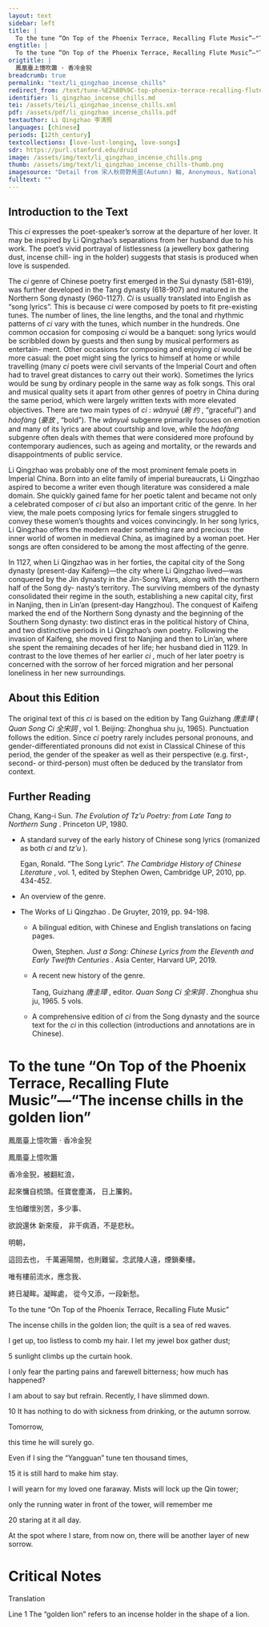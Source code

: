 ```yaml
---
layout: text
sidebar: left
title: |
  To the tune “On Top of the Phoenix Terrace, Recalling Flute Music”—"The incense chills in the golden lion | 鳳凰臺上憶吹簫 · 香冷金猊
engtitle: |
  To the tune “On Top of the Phoenix Terrace, Recalling Flute Music”—"The incense chills in the golden lion
origtitle: |
  鳳凰臺上憶吹簫 · 香冷金猊
breadcrumb: true
permalink: "text/li_qingzhao_incense_chills"
redirect_from: /text/tune-%E2%80%9C-top-phoenix-terrace-recalling-flute-music%E2%80%9D%E2%80%94-incense-chills-golden-lion
identifier: li_qingzhao_incense_chills.md
tei: /assets/tei/li_qingzhao_incense_chills.xml
pdf: /assets/pdf/li_qingzhao_incense_chills.pdf
textauthor: Li Qingzhao 李清照
languages: [chinese]
periods: [12th_century]
textcollections: [love-lust-longing, love-songs]
sdr: https://purl.stanford.edu/druid 
image: /assets/img/text/li_qingzhao_incense_chills.png
thumb: /assets/img/text/li_qingzhao_incense_chills-thumb.png
imagesource: "Detail from 宋人秋荷野鳧圖(Autumn) 軸, Anonymous, National Palace Museum, Accession Number: K2A000205N000000000PAA [Public Domain]"
fulltext: ""
---
```




<h2>Introduction to the Text</h2>
<p>This <i> ci </i> expresses the poet-speaker’s sorrow at the departure of her lover. It may be inspired by Li Qingzhao’s separations from her husband due to his work. The poet’s vivid portrayal of listlessness (a jewellery box gathering dust, incense chill- ing in the holder) suggests that stasis is produced when love is suspended.</p>

<p>The <i> ci </i> genre of Chinese poetry first emerged in the Sui dynasty (581-619), was further developed in the Tang dynasty (618-907) and matured in the Northern Song dynasty (960-1127). <i> Ci </i> is usually translated into English as “song lyrics”. This is because <i> ci </i> were composed by poets to fit pre-existing tunes. The number of lines, the line lengths, and the tonal and rhythmic patterns of <i> ci </i> vary with the tunes, which number in the hundreds. One common occasion for composing <i> ci </i> would be a banquet: song lyrics would be scribbled down by guests and then sung by musical performers as entertain- ment. Other occasions for composing and enjoying <i> ci </i> would be more casual: the poet might sing the lyrics to himself at home or while travelling (many <i> ci </i> poets were civil servants of the Imperial Court and often had to travel great distances to carry out their work). Sometimes the lyrics would be sung by ordinary people in the same way as folk songs. This oral and musical quality sets it apart from other genres of poetry in China during the same period, which were largely written texts with more elevated objectives. There are two main types of <i> ci</i> : <i> wǎnyuē </i> (<em>婉 约</em> , “graceful”) and <i> háofàng </i> (<em>豪放</em> , “bold”). The <i> wǎnyuē </i> subgenre primarily focuses on emotion and many of its lyrics are about courtship and love, while the <i> háofàng </i> subgenre often deals with themes that were considered more profound by contemporary audiences, such as ageing and mortality, or the rewards and disappointments of public service.</p>

<p>Li Qingzhao was probably one of the most prominent female poets in Imperial China. Born into an elite family of imperial bureaucrats, Li Qingzhao aspired to become a writer even though literature was considered a male domain. She quickly gained fame for her poetic talent and became not only a celebrated composer of <i> ci </i> but also an important critic of the genre. In her view, the male poets composing lyrics for female singers struggled to convey these women’s thoughts and voices convincingly. In her song lyrics, Li Qingzhao offers the modern reader something rare and precious: the inner world of women in medieval China, as imagined by a woman poet. Her songs are often considered to be among the most affecting of the genre.</p>

<p>In 1127, when Li Qingzhao was in her forties, the capital city of the Song dynasty (present-day Kaifeng)—the city where Li Qingzhao lived—was conquered by the Jin dynasty in the Jin-Song Wars, along with the northern half of the Song dy- nasty’s territory. The surviving members of the dynasty consolidated their regime in the south, establishing a new capital city, first in Nanjing, then in Lin’an (present-day Hangzhou). The conquest of Kaifeng marked the end of the Northern Song dynasty and the beginning of the Southern Song dynasty: two distinct eras in the political history of China, and two distinctive periods in Li Qingzhao’s own poetry. Following the invasion of Kaifeng, she moved first to Nanjing and then to Lin’an, where she spent the remaining decades of her life; her husband died in 1129. In contrast to the love themes of her earlier <i> ci</i> , much of her later poetry is concerned with the sorrow of her forced migration and her personal loneliness in her new surroundings.</p>

<h2>About this Edition</h2>
<p>The original text of this <i> ci </i> is based on the edition by Tang Guizhang <em>唐圭璋</em> (<i> Quan Song Ci </i> <em>全宋詞</em> , vol 1. Beijing: Zhonghua shu ju, 1965). Punctuation follows the edition. Since <i> ci </i> poetry rarely includes personal pronouns, and gender-differentiated pronouns did not exist in Classical Chinese of this period, the gender of the speaker as well as their perspective (e.g. first-, second- or third-person) must often be deduced by the translator from context.</p>

<h2>Further Reading</h2>
<p>Chang, Kang-i Sun. <i> The Evolution of Tz’u Poetry: from Late Tang to Northern Sung</i> . Princeton UP, 1980.</p>
<ul id="l1">
<li data-list-text="•">
<p>A standard survey of the early history of Chinese song lyrics (romanized as both <em>ci</em> and <em>tz’u</em> ).</p>
<p>Egan, Ronald. “The Song Lyric”. <i> The Cambridge History of Chinese Literature</i> , vol. 1, edited by Stephen Owen, Cambridge UP, 2010, pp. 434-452.</p>
</li>
<li data-list-text="•">
<p>An overview of the genre.</p>
</li>
</ul>
<ul id="l2">
<li data-list-text="—">
<p>The Works of Li Qingzhao . De Gruyter, 2019, pp. 94-198.</p>
<ul id="l3">
<li data-list-text="•">
<p>A bilingual edition, with Chinese and English translations on facing pages.</p>
<p>Owen, Stephen. <i> Just a Song: Chinese Lyrics from the Eleventh and Early Twelfth Centuries</i> . Asia Center, Harvard UP, 2019.</p>
</li>
<li data-list-text="•">
<p>A recent new history of the genre.</p>
<p>Tang, Guizhang <em>唐圭璋</em> , editor. <i> Quan Song Ci </i> <em>全宋詞</em> . Zhonghua shu ju, 1965. 5 vols.</p>
</li>
<li data-list-text="•">
<p>A comprehensive edition of <em>ci</em> from the Song dynasty and the source text for the <em>ci</em> in this collection (introductions and annotations are in Chinese).</p>
</li>
</ul>
</li>
</ul>
<h1>To the tune “On Top of the Phoenix Terrace, Recalling Flute Music”—“The incense chills in the golden lion”</h1>
<p>鳳凰臺上憶吹簫 · 香冷金猊</p>

<p>鳳凰臺上憶吹簫</p>

<p>香冷金猊，被翻紅浪，</p>
<p>起來慵自梳頭。任寶奩塵滿， 日上簾鉤。</p>
<p>生怕離懷別苦，多少事、</p>
<p>欲說還休 新來瘦， 非干病酒，不是悲秋。</p>

<p>明朝，</p>
<p>這回去也， 千萬遍陽關，也則難留。念武陵人遠，煙鎖秦樓。</p>
<p>唯有樓前流水，應念我、</p>
<p>終日凝眸。凝眸處， 從今又添，一段新愁。</p>
<p>To the tune “On Top of the Phoenix Terrace, Recalling Flute Music”</p>

<p>The incense chills in the golden lion; the quilt is a sea of red waves.</p>
<p>I get up, too listless to comb my hair. I let my jewel box gather dust;</p>
<p>5 sunlight climbs up the curtain hook.</p>
<p>I only fear the parting pains and farewell bitterness; how much has happened?</p>
<p>I am about to say but refrain. Recently, I have slimmed down.</p>
<p>10 It has nothing to do with sickness from drinking, or the autumn sorrow.</p>

<p>Tomorrow,</p>
<p>this time he will surely go.</p>
<p>Even if I sing the “Yangguan” tune ten thousand times,</p>
<p>15 it is still hard to make him stay.</p>
<p>I will yearn for my loved one faraway. Mists will lock up the Qin tower;</p>
<p>only the running water in front of the tower, will remember me</p>
<p>20 staring at it all day.</p>
<p>At the spot where I stare, from now on, there will be another layer of new sorrow.</p>

<h1>Critical Notes</h1>

<p>Translation</p>
<p>Line 1 The “golden lion” refers to an incense holder in the shape of a lion.</p>
